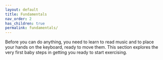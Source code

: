 ```yaml
---
layout: default
title: Fundamentals
nav_order: 2
has_children: true
permalink: fundamentals/
---
```


Before you can do anything, you need to learn to read music and to place your hands on the keyboard, ready to move them. This section explores the very first baby steps in getting you ready to start exercising.
